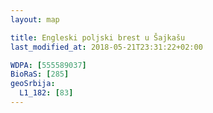 ```yaml
---
layout: map

title: Engleski poljski brest u Šajkašu
last_modified_at: 2018-05-21T23:31:22+02:00

WDPA: [555589037]
BioRaS: [285]
geoSrbija:
  L1_182: [83]
---
```

